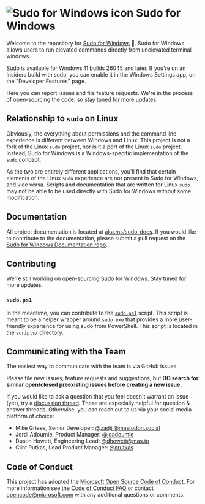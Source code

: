 # ![Sudo for Windows icon](./img/Windows/AppList.targetsize-24.png) Sudo for Windows

Welcome to the repository for [Sudo for Windows][sudo-for-windows] 🥪. Sudo
for Windows allows users to run elevated commands directly from unelevated
terminal windows.

Sudo is available for Windows 11 builds 26045 and later. If you're on an Insiders
build with sudo, you can enable it in the Windows Settings app, on the
"Developer Features" page.

Here you can report issues and file feature requests. We're in the process of
open-sourcing the code, so stay tuned for more updates.

## Relationship to `sudo` on Linux

Obviously, the everything about permissions and the command line experience is
different between Windows and Linux. This project is not a fork of the Linux
`sudo` project, nor is it a port of the Linux `sudo` project. Instead, Sudo for
Windows is a Windows-specific implementation of the `sudo` concept.

As the two are entirely different applications, you'll find that certain
elements of the Linux `sudo` experience are not present in Sudo for Windows, and
vice versa. Scripts and documentation that are written for Linux `sudo` may not
be able to be used directly with Sudo for Windows without some modification.

## Documentation

All project documentation is located at
[aka.ms/sudo-docs][sudo-docs]. If you would like to contribute to
the documentation, please submit a pull request on the [Sudo for Windows
Documentation repo][documentation-repo].

## Contributing

We're still working on open-sourcing Sudo for Windows. Stay tuned for more updates.

### `sudo.ps1`

In the meantime, you can contribute to the [`sudo.ps1`] script. This script is
meant to be a helper wrapper around `sudo.exe` that provides a more
user-friendly experience for using sudo from PowerShell. This script is located
in the `scripts/` directory.

## Communicating with the Team

The easiest way to communicate with the team is via GitHub issues.

Please file new issues, feature requests and suggestions, but **DO search for
similar open/closed preexisting issues before creating a new issue.**

If you would like to ask a question that you feel doesn't warrant an issue
(yet), try a [discussion thread][discussions]. Those are especially helpful for question &
answer threads. Otherwise, you can reach out to us via your social media
platform of choice:

* Mike Griese, Senior Developer: [@zadjii@mastodon.social](https://mastodon.social/@zadjii)
* Jordi Adoumie, Product Manager: [@joadoumie](https://twitter.com/joadoumie)
* Dustin Howett, Engineering Lead: [@dhowett@mas.to](https://mas.to/@DHowett)
* Clint Rutkas, Lead Product Manager: [@crutkas](https://twitter.com/clintrutkas)

## Code of Conduct

This project has adopted the [Microsoft Open Source Code of
Conduct][conduct-code]. For more information see the [Code of Conduct
FAQ][conduct-FAQ] or contact [opencode@microsoft.com][conduct-email] with any
additional questions or comments.

[conduct-code]: https://opensource.microsoft.com/codeofconduct/
[conduct-FAQ]: https://opensource.microsoft.com/codeofconduct/faq/
[conduct-email]: mailto:opencode@microsoft.com
[`sudo.ps1`]: ./scripts/sudo.ps1
[discussions]: https://github.com/microsoft/sudo/discussions
[sudo-for-windows]: https://aka.ms/sudo
[sudo-docs]: https://aka.ms/sudo-docs
[documentation-repo]: https://github.com/MicrosoftDocs/windows-dev-docs/hub/sudo
